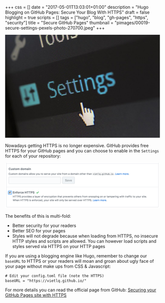 +++
css = []
date = "2017-05-01T13:03:01+01:00"
description = "Hugo Blogging on GitHub Pages: Secure Your Blog With HTTPS"
draft = false
highlight = true
scripts = []
tags = ["hugo", "blog", "gh-pages", "https", "security"]
title = "Secure GitHub Pages"
thumbnail = "pimages/00019-secure-settings-pexels-photo-270700.jpeg"
+++

![Hugo Blogging on GitHub Pages: Secure Your Blog With HTTPS](/pimages/00019-secure-settings-pexels-photo-270700.jpeg)

Nowadays getting HTTPS is no longer expensive. GitHub provides free HTTPS for your GitHub pages and you can choose to enable in the `Settings` for each of your repository:

![Enforce HTTPS for GitHub Page](/pimages/00018-github-pages-enforce-https.png)

The benefits of this is multi-fold:

* Better security for your readers
* Better SEO for your pages
* Styles will not degrade because when loading from HTTPS, no insecure HTTP styles and scripts are allowed. You can however load scripts and styles served via HTTPS on your HTTP pages

If you are using a blogging engine like Hugo, remember to change our `baseURL` to HTTPS or your readers will moan and groan about ugly face of your page without make ups from CSS & Javascript:

```
# Edit your config.toml file (note the HTTPS)
baseURL = "https://vietlq.github.io/"
```

For more details you can read the official page from GitHub: [Securing your GitHub Pages site with HTTPS](https://help.github.com/articles/securing-your-github-pages-site-with-https/)
